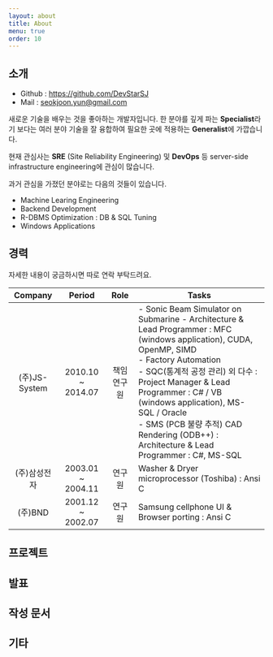 ```yaml
---
layout: about
title: About
menu: true
order: 10
---
```


## 소개 
- Github : <https://github.com/DevStarSJ>
- Mail : seokjoon.yun@gmail.com

 새로운 기술을 배우는 것을 좋아하는 개발자입니다. 한 분야를 깊게 파는 **Specialist**라기 보다는 여러 분야 기술을 잘 융합하여 필요한 곳에 적용하는 **Generalist**에 가깝습니다.  

 현재 관심사는 **SRE** (Site Reliability Engineering) 및 **DevOps** 등 server-side infrastructure engineering에 관심이 많습니다.

 과거 관심을 가졌던 분야로는 다음의 것들이 있습니다.

 - Machine Learing Engineering
 - Backend Development
 - R-DBMS Optimization : DB & SQL Tuning
 - Windows Applications

## 경력

자세한 내용이 궁금하시면 따로 연락 부탁드려요.

| Company | Period | Role | Tasks |
|:----------:|:---------------:|:---------------:|--------------------------------------------------------------------------------------------------------------------------------	|
| (주)JS-System | 2010.10 ~ 2014.07 | 책임연구원 | - Sonic Beam Simulator on Submarine - Architecture & Lead Programmer : MFC (windows application), CUDA, OpenMP, SIMD <br> - Factory Automation <br>   - SQC(통계적 공정 관리) 외 다수 : Project Manager & Lead Programmer : C# / VB (windows application), MS-SQL / Oracle <br>   - SMS (PCB 불량 추적) CAD Rendering (ODB++) : Architecture & Lead Programmer : C#, MS-SQL |
| (주)삼성전자 | 2003.01 ~ 2004.11 | 연구원 | Washer & Dryer microprocessor (Toshiba) : Ansi C |
| (주)BND |2001.12 ~ 2002.07 | 연구원 | Samsung cellphone UI & Browser porting : Ansi C |


## 프로젝트



## 발표


## 작성 문서


## 기타

